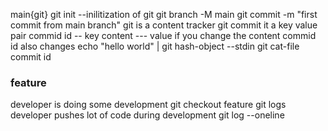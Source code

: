main{git}
git init --inilitization of git
git branch -M main
git commit -m "first commit from main branch"
git is a content tracker 
git  commit it a key value pair
commid id -- key
content --- value
if you change the content commid id also changes
echo "hello world" | git hash-object --stdin
git cat-file commit id
### feature
developer is doing some development
git checkout feature
git logs 
developer pushes lot of code during development
git log --oneline
